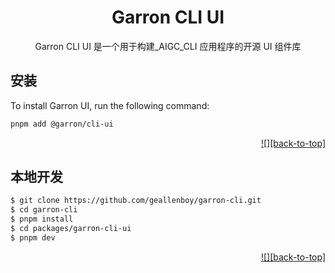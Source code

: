 <div align="center"><a name="readme-top"></a>

<h1>Garron CLI UI</h1>

Garron CLI UI 是一个用于构建\_AIGC_CLI 应用程序的开源 UI 组件库

</div>

## 安装

To install Garron UI, run the following command:

```bash
pnpm add @garron/cli-ui
```

<div align="right">

[!\[\]\[back-to-top\]](#readme-top)

</div>

## 本地开发

```bash
$ git clone https://github.com/geallenboy/garron-cli.git
$ cd garron-cli
$ pnpm install
$ cd packages/garron-cli-ui
$ pnpm dev
```

<div align="right">

[!\[\]\[back-to-top\]](#readme-top)

</div>
